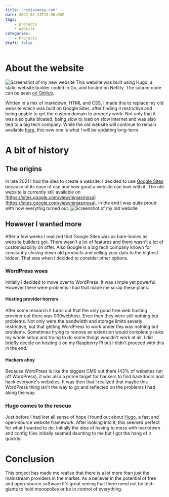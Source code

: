 ```yaml
---
title: "ninjasmosa.com"
date: 2022-02-23T15:56:00Z
tags: 
    - projects
    - website
categories:
    - Projects
draft: false
---
```

# About the website
![Screenshot of my new website](https://pbs.twimg.com/media/FMStejUWYAUbG0G?format=jpg&name=large "Screenshot of my new website")
This website was built using Hugo, a static website builder coded in Go, and hosted on Netlify. The source code can be seen [on GitHub](https://github.com/ninjasmosa/ninjasmosa.com).

Written in a mix of markdown, HTML and CSS, I made this to replace my old website which was built on Google Sites, after finding it restrictive and being unable to get the custom domain to properly work. Not only that it was also quite bloated, being slow to load on slow internet and was also tied to a big tech company. While the old website will continue to remain available [here](https://sites.google.com/view/ninjasmosa), this new one is what I will be updating long-term.

# A bit of history
## The origins
In late 2021 I had the idea to create a website. I decided to use [Google Sites](https://sites.google.com/new) because of its ease of use and how good a website can look with it. The old website is currently still available on [https://sites.google.com/view/ninjasmosa](https://sites.google.com/view/ninjasmosa). In the end I was quite proud with how everythig turned out.
![Screenshot of my old website](https://pbs.twimg.com/media/FMStW6bWUAAl4LM?format=jpg&name=large "Screenshot of my old website")

## However I wanted more
After a few weeks I realized that Google Sites was as bare-bones as website builders got. There wasn't a lot of features and there wasn't a lot of customisability on offer. Also Google is a big tech company known for constantly closing down old products and selling your data to the highest bidder. That was when I decided to consider other options.

### WordPress woes
Initially I decided to move over to WordPress. It was simple yet powerful. However there were problems I had that made me scrap these plans.

#### Hosting provider horrors
After some research it turns out that the only good free web hosting provider out there was 000webhost. Even then they were still nothing but problems. Not only were the bandwidth and storage limits severly restrictive, but that getting WordPress to work under this was nothing but problems. Sometimes trying to remove an extension would completely nuke my whole setup and trying to do some things wouldn't work at all. I did briefly decide on hosting it on my Raspberry Pi but I didn't proceed with this in the end.

#### Hackers ahoy
Because WordPress is like the biggest CMS out there (43% of websites run off WordPress), it was also a prime target for hackers to find backdoors and hack everyone's websites. It was then that I realized that maybe this WordPress thing isn't the way to go and reflected on the problems I had along the way.

### Hugo comes to the rescue
Just before I had lost all sense of hope I found out about [Hugo](https://gohugo.io), a fast and open-source website framework. After looking into it, this seemed perfect for what I wanted to do. Initially the idea of having to mess with markdown and config files initially seemed daunting to me but I got the hang of it quickly.

# Conclusion
This project has made me realise that there is a lot more than just the mainstream providers in the market. As a believer in the potential of free and open-source software It's great seeing that there need not be tech giants to hold monopolies or be in control of everything.